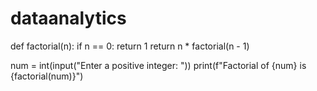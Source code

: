 # dataanalytics
def factorial(n):
    if n == 0:
        return 1
    return n * factorial(n - 1)

num = int(input("Enter a positive integer: "))
print(f"Factorial of {num} is {factorial(num)}")

